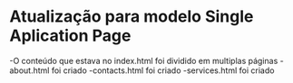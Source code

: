 # Atualização para modelo Single Aplication Page
-O conteúdo que estava no index.html foi dividido em multiplas páginas
-about.html foi criado
-contacts.html foi criado
-services.html foi criado